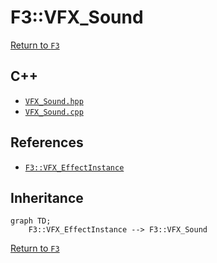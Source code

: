 # F3::VFX_Sound

[Return to `F3`](/docs/F3.md)

## C++

- [`VFX_Sound.hpp`](/c++/include/VFX_Sound.hpp)
- [`VFX_Sound.cpp`](/c++/source/VFX_Sound.cpp)

## References

- [`F3::VFX_EffectInstance`](/docs/F3/VFX_EffectInstance.md)

## Inheritance

```mermaid
graph TD;
    F3::VFX_EffectInstance --> F3::VFX_Sound
```

[Return to `F3`](/docs/F3.md)